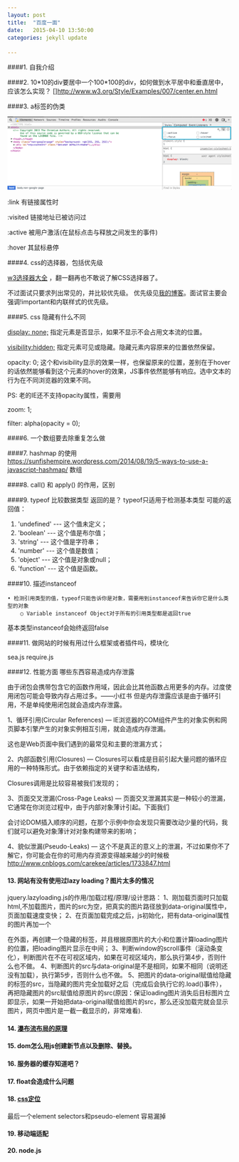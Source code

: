 ```yaml
---
layout: post
title:  "百度一面"
date:   2015-04-10 13:50:00
categories: jekyll update

---
```



####1. 自我介绍

<!-- more -->

####2. 10\*10的div要居中一个100\*100的div，如何做到水平居中和垂直居中，应该怎么实现？
[]http://www.w3.org/Style/Examples/007/center.en.html

####3. a标签的伪类

![](/assets/article_images/2015/interview-1.png)

:link       有链接属性时


:visited    链接地址已被访问过


:active     被用户激活(在鼠标点击与释放之间发生的事件)


:hover      其鼠标悬停

####4. css的选择器，包括优先级

[w3选择器大全](http://www.w3.org/TR/selectors4/#overview) ，翻一翻再也不敢说了解CSS选择器了。


不过面试只要求列出常见的，并比较优先级。
优先级见[我的博客](http://bigtinabang.com/jekyll/update/2015/02/14/css-specificity.html)。面试官主要会强调!important和内联样式的优先级。


####5. css 隐藏有什么不同

[display: none;](http://www.w3schools.com/css/tryit.asp?filename=trycss_display_none) 指定元素是否显示，如果不显示不会占用文本流的位置。

[visibility:hidden;](http://www.w3schools.com/css/tryit.asp?filename=trycss_visibility_hidden) 指定元素可见或隐藏。隐藏元素内容原来的位置依然保留。

opacity: 0; 这个和visibility显示的效果一样，也保留原来的位置，差别在于hover的话依然能够看到这个元素的hover的效果，JS事件依然能够有响应。选中文本的行为在不同浏览器的效果不同。

PS: 老的IE还不支持opacity属性，需要用

zoom: 1; 

filter: alpha(opacity = 0);



####6. 一个数组要去除重复怎么做

####7. hashmap 的使用
https://sunfishempire.wordpress.com/2014/08/19/5-ways-to-use-a-javascript-hashmap/
数组

####8. call() 和 apply() 的作用，区别


####9. typeof 比较数据类型 返回的是？
typeof只适用于检测基本类型
可能的返回值：

1. 'undefined' --- 这个值未定义；
2. 'boolean'    --- 这个值是布尔值；
3. 'string'        --- 这个值是字符串；
4. 'number'     --- 这个值是数值；
5. 'object'       --- 这个值是对象或null；
6. 'function'    --- 这个值是函数。

####10. 描述instanceof

	• 检测引用类型的值，typeof只能告诉你是对象，需要用到instanceof来告诉你它是什么类型的对象
		○ Variable instanceof Object对于所有的引用类型都是返回true
基本类型instanceof会始终返回false


####11. 做网站的时候有用过什么框架或者插件吗，模块化

sea.js require.js 


####12. 性能方面 哪些东西容易造成内存泄露

由于闭包会携带包含它的函数作用域，因此会比其他函数占用更多的内存。过度使用闭包可能会导致内存占用过多。——小红书
但是内存泄露应该是由于循环引用，不是单纯使用闭包就会造成内存泄露。

1、循环引用(Circular References) — IE浏览器的COM组件产生的对象实例和网页脚本引擎产生的对象实例相互引用，就会造成内存泄漏。 

这也是Web页面中我们遇到的最常见和主要的泄漏方式； 

2、内部函数引用(Closures) — Closures可以看成是目前引起大量问题的循环应用的一种特殊形式。由于依赖指定的关键字和语法结构，

Closures调用是比较容易被我们发现的； 

3、页面交叉泄漏(Cross-Page Leaks) — 页面交叉泄漏其实是一种较小的泄漏，它通常在你浏览过程中，由于内部对象薄计引起。下面我们 

会讨论DOM插入顺序的问题，在那个示例中你会发现只需要改动少量的代码，我们就可以避免对象薄计对对象构建带来的影响； 

4、貌似泄漏(Pseudo-Leaks) — 这个不是真正的意义上的泄漏，不过如果你不了解它，你可能会在你的可用内存资源变得越来越少的时候极 
http://www.cnblogs.com/carekee/articles/1733847.html

#### 13. 网站有没有使用过lazy loading？图片太多的情况

jquery.lazyloading.js的作用/加载过程/原理/设计思路：
1、刚加载页面时只加载html,不加载图片，图片的src为空，把真实的图片路径放到data-original属性中，页面加载速度变快；
2、在页面加载完成之后，js初始化，把有data-original属性的图片再加一个<div></div>在外面，再创建一个隐藏的<img />标签，并且根据原图片的大小和位置计算loading图片的位置，把loading图片显示在中间；
3、判断window的scroll事件（滚动条变化），判断图片在不在可视区域内，如果在可视区域内，那么执行第4步，否则什么也不做。
4、判断图片的src与data-original是不是相同，如果不相同（说明还没有加载），执行第5步，否则什么也不做。
5、把图片的data-original赋值给隐藏的<img />标签的src，当隐藏的图片完全加载好之后（完成后会执行它的.load()事件），再把隐藏图片的src赋值给原图片的src(原因：保证loading图片消失后目标图片立即显示，如果一开始把data-original赋值给图片的src，那么还没加载完就会显示图片，网页中图片是一截一截显示的，非常难看).

#### 14. [瀑布流布局的原理](http://ued.taobao.org/blog/2011/09/waterfall/)

#### 15. dom怎么用js创建新节点以及删除、替换。

#### 16. 服务器的缓存知道吧？


#### 17. float会造成什么问题


#### 18. [css定位](http://bigtinabang.com/jekyll/update/2015/02/14/css-specificity.html)

最后一个element selectors和pseudo-element 容易漏掉

#### 19. 移动端适配

#### 20. node.js




















